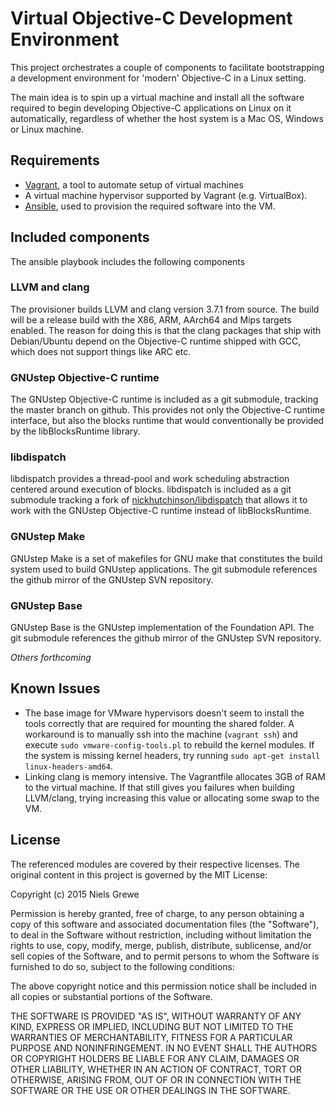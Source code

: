 Virtual Objective-C Development Environment
===========================================

This project orchestrates a couple of components to facilitate bootstrapping a
development environment for 'modern' Objective-C in a Linux setting.

The main idea is to spin up a virtual machine and install all the software
required to begin developing Objective-C applications on Linux on it
automatically, regardless of whether the host system is a Mac OS, Windows or
Linux machine.

Requirements
------------
* [Vagrant](https://www.vagrantup.com), a tool to automate setup of virtual
  machines
* A virtual machine hypervisor supported by Vagrant (e.g. VirtualBox).
* [Ansible](https://ansible.com), used to provision the required software into
  the VM.


Included components
-------------------

The ansible playbook includes the following components

### LLVM and clang


The provisioner builds LLVM and clang version 3.7.1 from source. The build will
be a release build with the X86, ARM, AArch64 and Mips targets enabled. The
reason for doing this is that the clang packages that ship with Debian/Ubuntu
depend on the Objective-C runtime shipped with GCC, which does not support
things like ARC etc.

### GNUstep Objective-C runtime

The GNUstep Objective-C runtime is included as a git submodule, tracking the
master branch on github. This provides not only the Objective-C runtime
interface, but also the blocks runtime that would conventionally be provided by
the libBlocksRuntime library.

### libdispatch


libdispatch provides a thread-pool and work scheduling abstraction centered
around execution of blocks. libdispatch is included as a git submodule tracking
a fork of [nickhutchinson/libdispatch](https://github.com/nickhutchinson/libdispatch)
that allows it to work with the GNUstep Objective-C runtime instead of
libBlocksRuntime.

### GNUstep Make

GNUstep Make is a set of makefiles for GNU make that constitutes the build
system used to build GNUstep applications. The git submodule references the
github mirror of the GNUstep SVN repository.

### GNUstep Base

GNUstep Base is the GNUstep implementation of the Foundation API. The git
submodule references the github mirror of the GNUstep SVN repository.

*Others forthcoming*


Known Issues
------------

* The base image for VMware hypervisors doesn't seem to install the tools
  correctly that are required for mounting the shared folder. A workaround is
  to manually ssh into the machine (`vagrant ssh`) and execute
  `sudo vmware-config-tools.pl` to rebuild the kernel modules. If the system is
  missing kernel headers, try running `sudo apt-get install linux-headers-amd64`.
* Linking clang is memory intensive. The Vagrantfile allocates 3GB of RAM to
  the virtual machine. If that still gives you failures when building LLVM/clang,
  trying increasing this value or allocating some swap to the VM.

License
-------

The referenced modules are covered by their respective licenses. The original
content in this project is governed by the MIT License:

Copyright (c) 2015 Niels Grewe

Permission is hereby granted, free of charge, to any person obtaining a copy
of this software and associated documentation files (the "Software"), to deal
in the Software without restriction, including without limitation the rights
to use, copy, modify, merge, publish, distribute, sublicense, and/or sell
copies of the Software, and to permit persons to whom the Software is
furnished to do so, subject to the following conditions:

The above copyright notice and this permission notice shall be included in
all copies or substantial portions of the Software.

THE SOFTWARE IS PROVIDED "AS IS", WITHOUT WARRANTY OF ANY KIND, EXPRESS OR
IMPLIED, INCLUDING BUT NOT LIMITED TO THE WARRANTIES OF MERCHANTABILITY,
FITNESS FOR A PARTICULAR PURPOSE AND NONINFRINGEMENT. IN NO EVENT SHALL THE
AUTHORS OR COPYRIGHT HOLDERS BE LIABLE FOR ANY CLAIM, DAMAGES OR OTHER
LIABILITY, WHETHER IN AN ACTION OF CONTRACT, TORT OR OTHERWISE, ARISING FROM,
OUT OF OR IN CONNECTION WITH THE SOFTWARE OR THE USE OR OTHER DEALINGS IN
THE SOFTWARE.
